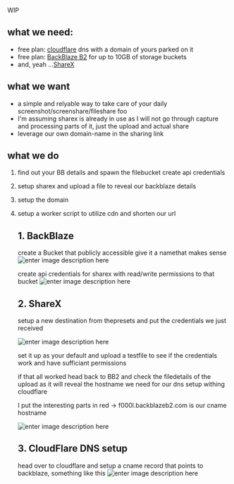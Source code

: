 WIP

## **what we need:**

- free plan: [cloudflare](https://www.cloudflare.com) dns with a domain of yours parked on it
- free plan: [BackBlaze B2](https://www.backblaze.com/) for up to 10GB of storage buckets
- and, yeah ...[ShareX](https://github.com/ShareX/ShareX)

## **what we want**

- a simple and relyable way to take care of your daily screenshot/screenshare/fileshare foo
- I'm assuming sharex is already in use as I will not go through capture and processing parts of it, just the upload and actual share
- leverage our own domain-name in the sharing link

## **what we do**

1.  find out your BB details and spawn the filebucket create api credentials
2.  setup sharex and upload a file to reveal our backblaze details
3.  setup the domain
4.  setup a worker script to utilize cdn and shorten our url

    ## 1. BackBlaze

    create a Bucket that publicly accessible give it a namethat makes sense
    ![enter image description here](https://i.chaot.dev/ixj3.png)

    create api credentials for sharex with read/write permissions to that bucket
    ![enter image description here](https://i.chaot.dev/4Vix.png)


    ## 2. ShareX
    setup a new destination from thepresets and put the credentials we just received

    ![enter image description here](https://i.chaot.dev/fQES.png)

    set it up as your default and upload a testfile to see if the credentials work and have sufficiant permissions

    if that all worked head back to BB2 and check the filedetails of the upload as it will reveal the hostname we need for our dns setup withing cloudflare

    I put the interesting parts in red -> f000l.backblazeb2.com is our cname hostname

    ![enter image description here](https://i.chaot.dev/rGSi.png)


    ## 3. CloudFlare DNS  setup
    head over to cloudflare and setup a cname record that points to backblaze, something like this
    ![enter image description here](https://i.chaot.dev/QPIU.png)
